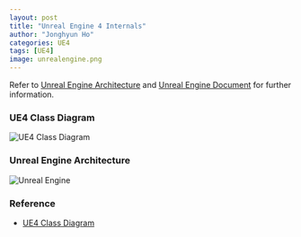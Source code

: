 ```yaml
---
layout: post
title: "Unreal Engine 4 Internals"
author: "Jonghyun Ho"
categories: UE4
tags: [UE4]
image: unrealengine.png
---
```


Refer to [Unreal Engine Architecture] and [Unreal Engine Document] for further information.

### UE4 Class Diagram
![UE4 Class Diagram](https://d26ilriwvtzlb.cloudfront.net/e/ed/Ue4_class_tree.png)

### Unreal Engine Architecture
![Unreal Engine](http://www.plantuml.com/plantuml/proxy?src=https://raw.githubusercontent.com/jonghyunho/jonghyunho.github.io/master/_posts/UnrealEngine.txt)

### Reference
* [UE4 Class Diagram](https://wiki.unrealengine.com/UE4_Class_Diagram)

[Unreal Engine Architecture]: https://docs.unrealengine.com/en-US/Programming/UnrealArchitecture/Reference/index.html
[Unreal Engine Document]: https://docs.unrealengine.com/en-US/index.html